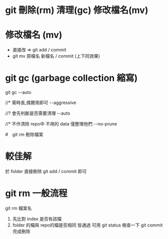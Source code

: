 # git 刪除(rm) 清理(gc) 修改檔名(mv)


# 修改檔名 (mv)
* 直接改 => git add / commit
* git mv 原檔名 新檔名 / commit (上下同效果)

# git gc (garbage collection 縮寫)
git gc --auto

//* 需時長,偶爾用即可
--aggressive 

//? 會先判斷是否需要清理
--auto 

//* 不作清除 repo中 不用的 data 僅整理他們
--no-prune 


#　git rm 刪除檔案

# 較佳解
於 folder 直接刪除 git add / commit 即可

# git rm 一般流程
git rm 檔案名
1. 先比對 index 是否有該檔
2. folder 的檔與 repo的檔是否相同
皆通過 可用 git status 檢查一下
git commit 完成刪除